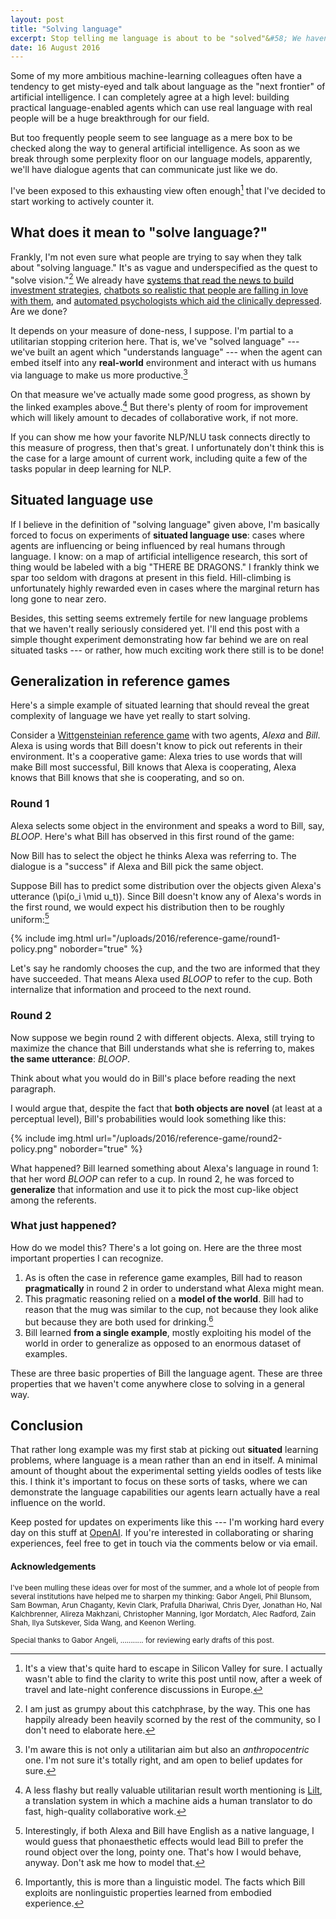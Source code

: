 ```yaml
---
layout: post
title: "Solving language"
excerpt: Stop telling me language is about to be "solved"&#58; We haven't even found the right tasks yet.
date: 16 August 2016
---
```


Some of my more ambitious machine-learning colleagues often have a tendency to
get misty-eyed and talk about language as the "next frontier" of artificial
intelligence. I can completely agree at a high level: building practical
language-enabled agents which can use real language with real people will be a
huge breakthrough for our field.

But too frequently people seem to see language as a mere box to be checked
along the way to general artificial intelligence. As soon as we break through
some perplexity floor on our language models, apparently, we'll have dialogue
agents that can communicate just like we do.

I've been exposed to this exhausting view often enough[^1] that I've decided to
start working to actively counter it.

## What does it mean to "solve language?"

Frankly, I'm not even sure what people are trying to say when they talk about
"solving language." It's as vague and underspecified as the quest to "solve
vision."[^2] We already have [systems that read the news to build investment
strategies][1], [chatbots so realistic that people are falling in love with
them][2], and [automated psychologists which aid the clinically depressed][3].
Are we done?

It depends on your measure of done-ness, I suppose. I'm partial to a
utilitarian stopping criterion here. That is, we've "solved language" --- we've
built an agent which "understands language" --- when the agent can embed itself
into any **real-world** environment and interact with us humans via language to
make us more productive.[^3]

On that measure we've actually made some good progress, as shown by the linked
examples above.[^4] But there's plenty of room for improvement which will
likely amount to decades of collaborative work, if not more.

If you can show me how your favorite NLP/NLU task connects directly to this
measure of progress, then that's great. I unfortunately don't think this is the
case for a large amount of current work, including quite a few of the tasks
popular in deep learning for NLP.

## Situated language use

If I believe in the definition of "solving language" given above, I'm basically
forced to focus on experiments of **situated language use**: cases where agents
are influencing or being influenced by real humans through language. I know: on
a map of artificial intelligence research, this sort of thing would be labeled
with a big "THERE BE DRAGONS." I frankly think we spar too seldom with dragons
at present in this field. Hill-climbing is unfortunately highly rewarded even
in cases where the marginal return has long gone to near zero.

Besides, this setting seems extremely fertile for new language problems that we
haven't really seriously considered yet. I'll end this post with a simple
thought experiment demonstrating how far behind we are on real situated tasks
--- or rather, how much exciting work there still is to be done!

## Generalization in reference games

Here's a simple example of situated learning that should reveal the great
complexity of language we have yet really to start solving.

Consider a [Wittgensteinian reference game][4] with two agents, *Alexa* and
*Bill*. Alexa is using words that Bill doesn't know to pick out referents in
their environment. It's a cooperative game: Alexa tries to use words that will
make Bill most successful, Bill knows that Alexa is cooperating, Alexa knows
that Bill knows that she is cooperating, and so on.

### Round 1

Alexa selects some object in the environment and speaks a word to Bill, say,
*BLOOP*. Here's what Bill has observed in this first round of the game:

<!-- TODO XKCD-style pic: "ALEXA SAID: 'BLOOP'"; POSSIBLE REFERENTS: drawing of cup, pen -->

Now Bill has to select the object he thinks Alexa was referring to. The
dialogue is a "success" if Alexa and Bill pick the same object.

Suppose Bill has to predict some distribution over the objects given Alexa's
utterance \(\pi(o_i \mid u_t)\). Since Bill doesn't know any of Alexa's words
in the first round, we would expect his distribution then to be roughly
uniform:[^5]

{% include img.html url="/uploads/2016/reference-game/round1-policy.png" noborder="true" %}

Let's say he randomly chooses the cup, and the two are informed that they have
succeeded. That means Alexa used *BLOOP* to refer to the cup. Both internalize
that information and proceed to the next round.

### Round 2

Now suppose we begin round 2 with different objects. Alexa, still trying to
maximize the chance that Bill understands what she is referring to, makes
**the same utterance**: *BLOOP*.

<!-- TODO XKCD-style pic: "ALEXA SAID: 'BLOOP'"; POSSIBLE REFERENTS: drawing of mug, ruler -->

Think about what you would do in Bill's place before reading the next paragraph.

I would argue that, despite the fact that **both objects are novel** (at least
at a perceptual level), Bill's probabilities would look something like this:

{% include img.html url="/uploads/2016/reference-game/round2-policy.png" noborder="true" %}

What happened? Bill learned something about Alexa's language in round 1: that
her word *BLOOP* can refer to a cup. In round 2, he was forced to
**generalize** that information and use it to pick the most cup-like object
among the referents.

### What just happened?

How do we model this? There's a lot going on. Here are the three most important
properties I can recognize.

1. As is often the case in reference game examples, Bill had to reason
   **pragmatically** in round 2 in order to understand what Alexa might mean.
2. This pragmatic reasoning relied on a **model of the world**. Bill had to
   reason that the mug was similar to the cup, not because they look alike but
   because they are both used for drinking.[^6]
3. Bill learned **from a single example**, mostly exploiting his model of the
   world in order to generalize as opposed to an enormous dataset of examples.

These are three basic properties of Bill the language agent. These are three
properties that we haven't come anywhere close to solving in a general way.
<!-- TODO: honorable mention for Goodman/Frank pragmatics work, one-shot
concept learning -->

## Conclusion

That rather long example was my first stab at picking out **situated** learning
problems, where language is a mean rather than an end in itself. A minimal
amount of thought about the experimental setting yields oodles of tests like
this. I think it's important to focus on these sorts of tasks, where we can
demonstrate the language capabilities our agents learn actually have a real
influence on the world.

Keep posted for updates on experiments like this --- I'm working hard every day
on this stuff at [OpenAI][5]. If you're interested in collaborating or sharing
experiences, feel free to get in touch via the comments below or via email.

#### Acknowledgements

<small>
I've been mulling these ideas over for most of the summer, and a whole lot of
people from several institutions have helped me to sharpen my thinking: Gabor
Angeli, Phil Blunsom, Sam Bowman, Arun Chaganty, Kevin Clark, Prafulla
Dhariwal, Chris Dyer, Jonathan Ho, Nal Kalchbrenner, Alireza Makhzani,
Christopher Manning, Igor Mordatch, Alec Radford, Zain Shah, Ilya
Sutskever, Sida Wang, and Keenon Werling.

Special thanks to Gabor Angeli, ........... for reviewing early drafts of this
post.
</small>

<!--
Reviewers (TODO contact):
Sam Bowman
Nal Kalchbrenner
Oriol Vinyals
-->

[1]: TODO
[2]: http://www.nytimes.com/2015/08/04/science/for-sympathetic-ear-more-chinese-turn-to-smartphone-program.html
[3]: https://x2.ai/
[4]: https://en.wikipedia.org/wiki/Language-game_(philosophy)
[5]: https://openai.com
[6]: https://lilt.com/

[^1]: It's a view that's quite hard to escape in Silicon Valley for sure. I actually wasn't able to find the clarity to write this post until now, after a week of travel and late-night conference discussions in Europe.
[^2]: I am just as grumpy about this catchphrase, by the way. This one has happily already been heavily scorned by the rest of the community, so I don't need to elaborate here.
[^3]: I'm aware this is not only a utilitarian aim but also an *anthropocentric* one. I'm not sure it's totally right, and am open to belief updates for sure.
[^4]: A less flashy but really valuable utilitarian result worth mentioning is [Lilt][6], a translation system in which a machine aids a human translator to do fast, high-quality collaborative work.
[^5]: Interestingly, if both Alexa and Bill have English as a native language, I would guess that phonaesthetic effects would lead Bill to prefer the round object over the long, pointy one. That's how I would behave, anyway. Don't ask me how to model that.
[^6]: Importantly, this is more than a linguistic model. The facts which Bill exploits are nonlinguistic properties learned from embodied experience.
